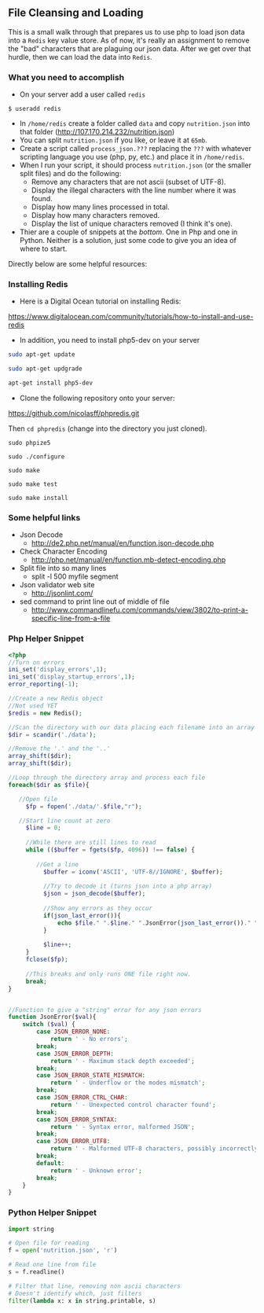 ## File Cleansing and Loading

This is a small walk through that prepares us to use php to load json data into a `Redis` key value store. As of now, it's really an assignment to remove the "bad" characters that are plaguing our json data. After we get over that hurdle, then we can load the data into `Redis`.

### What you need to accomplish

- On your server add a user called `redis`

```
$ useradd redis
```

- In `/home/redis` create a folder called `data` and copy `nutrition.json` into that folder (http://107.170.214.232/nutrition.json)
- You can split `nutrition.json` if you like, or leave it at `65mb`.
- Create a script called `process_json.???` replacing the `???` with whatever scripting language you use (php, py, etc.) and place it in `/home/redis`.
- When I run your script, it should process `nutrition.json` (or the smaller split files) and do the following:
    - Remove any characters that are not ascii (subset of UTF-8).
    - Display the illegal characters with the line number where it was found.
    - Display how many lines processed in total.
    - Display how many characters removed.
    - Display the list of unique characters removed (I think it's one).
- Thier are a couple of snippets at the _bottom_. One in Php and one in Python. Neither is a solution, just some code to give you an idea of where to start.

Directly below are some helpful resources:

### Installing Redis

- Here is a Digital Ocean tutorial on installing Redis:

https://www.digitalocean.com/community/tutorials/how-to-install-and-use-redis

- In addition, you need to install php5-dev on your server 

```bash
sudo apt-get update

sudo apt-get updgrade

apt-get install php5-dev
```

- Clone the following repository onto your server:

https://github.com/nicolasff/phpredis.git

Then `cd phpredis` (change into the directory you just cloned).

```
sudo phpize5

sudo ./configure

sudo make 

sudo make test

sudo make install
```

### Some helpful links

- Json Decode
    - http://de2.php.net/manual/en/function.json-decode.php
- Check Character Encoding
    - http://php.net/manual/en/function.mb-detect-encoding.php
- Split file into so many lines
    - split -l 500 myfile segment
- Json validator web site
    - http://jsonlint.com/
- sed command to print line out of middle of file
    - http://www.commandlinefu.com/commands/view/3802/to-print-a-specific-line-from-a-file

### Php Helper Snippet 

```php
<?php
//Turn on errors
ini_set('display_errors',1);
ini_set('display_startup_errors',1);
error_reporting(-1);

//Create a new Redis object
//Not used YET
$redis = new Redis();

//Scan the directory with our data placing each filename into an array
$dir = scandir('./data');

//Remove the '.' and the '..'
array_shift($dir);
array_shift($dir);

//Loop through the directory array and process each file
foreach($dir as $file){

   //Open file
	 $fp = fopen('./data/'.$file,"r");

   //Start line count at zero
	 $line = 0;
	 
	 //While there are still lines to read
	 while (($buffer = fgets($fp, 4096)) !== false) {
	 
	    //Get a line
		  $buffer = iconv('ASCII', 'UTF-8//IGNORE', $buffer);
		  
		  //Try to decode it (turns json into a php array)
		  $json = json_decode($buffer);
		
		  //Show any errors as they occur
		  if(json_last_error()){
			  echo $file." ".$line." ".JsonError(json_last_error())." ".mb_detect_encoding($buffer)."\n";
		  }
		  
		  $line++;
	 }
	 fclose($fp);
	 
	 //This breaks and only runs ONE file right now.
	 break;
}


//Function to give a "string" error for any json errors
function JsonError($val){
    switch ($val) {
        case JSON_ERROR_NONE:
            return ' - No errors';
        break;
        case JSON_ERROR_DEPTH:
            return ' - Maximum stack depth exceeded';
        break;
        case JSON_ERROR_STATE_MISMATCH:
            return ' - Underflow or the modes mismatch';
        break;
        case JSON_ERROR_CTRL_CHAR:
            return ' - Unexpected control character found';
        break;
        case JSON_ERROR_SYNTAX:
            return ' - Syntax error, malformed JSON';
        break;
        case JSON_ERROR_UTF8:
            return ' - Malformed UTF-8 characters, possibly incorrectly encoded';
        break;
        default:
            return ' - Unknown error';
        break;
    }
}
```
### Python Helper Snippet

```py
import string

# Open file for reading
f = open('nutrition.json', 'r')

# Read one line from file
s = f.readline()

# Filter that line, removing non ascii characters
# Doesn't identify which, just filters
filter(lambda x: x in string.printable, s)
```
